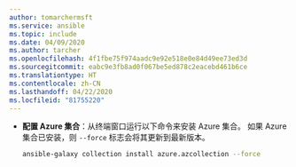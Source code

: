 ```yaml
---
author: tomarchermsft
ms.service: ansible
ms.topic: include
ms.date: 04/09/2020
ms.author: tarcher
ms.openlocfilehash: 4f1fbe75f974aadc9e92e518e0e84d49ee73ed3d
ms.sourcegitcommit: eabc9e3fb8ad0f067be5ed878c2eacebd461b6ce
ms.translationtype: HT
ms.contentlocale: zh-CN
ms.lasthandoff: 04/22/2020
ms.locfileid: "81755220"
---
```

- **配置 Azure 集合**：从终端窗口运行以下命令来安装 Azure 集合。 如果 Azure 集合已安装，则 `--force` 标志会将其更新到最新版本。

    ```bash
    ansible-galaxy collection install azure.azcollection --force
    ```
